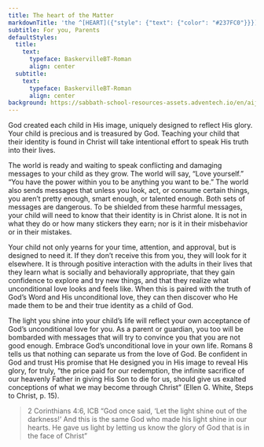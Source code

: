 ```yaml
---
title: The heart of the Matter
markdownTitle: 'the ^[HEART]({"style": {"text": {"color": "#237FC0"}}}) of the ^[MATTER]({"style": {"text": {"color": "#008750"}}})'
subtitle: For you, Parents
defaultStyles:
  title:
    text:
      typeface: BaskervilleBT-Roman
      align: center
  subtitle:
    text:
      typeface: BaskervilleBT-Roman
      align: center
background: https://sabbath-school-resources-assets.adventech.io/en/aij/2025-01-bg/assets/12-04.png
---
```


God created each child in His image, uniquely designed to reflect His glory. Your child is precious and is treasured by God. Teaching your child that their identity is found in Christ will take intentional effort to speak His truth into their lives. 

The world is ready and waiting to speak conflicting and damaging messages to your child as they grow. The world will say, “Love yourself.” “You have the power within you to be anything you want to be.” The world also sends messages that unless you look, act, or consume certain things, you aren’t pretty enough, smart enough, or talented enough. Both sets of messages are dangerous. To be shielded from these harmful messages, your child will need to know that their identity is in Christ alone. It is not in what they do or how many stickers they earn; nor is it in their misbehavior or in their mistakes.

Your child not only yearns for your time, attention, and approval, but is designed to need it. If they don’t receive this from you, they will look for it elsewhere. It is through positive interaction with the adults in their lives that they learn what is socially and behaviorally appropriate, that they gain confidence to explore and try new things, and that they realize what unconditional love looks and feels like. When this is paired with the truth of God’s Word and His unconditional love, they can then discover who He made them to be and their true identity as a child of God. 

The light you shine into your child’s life will reflect your own acceptance of God’s unconditional love for you. As a parent or guardian, you too will be bombarded with messages that will try to convince you that you are not good enough. Embrace God’s unconditional love in your own life. Romans 8 tells us that nothing can separate us from the love of God. Be confident in God and trust His promise that He designed you in His image to reveal His glory, for truly, “the price paid for our redemption, the infinite sacrifice of our heavenly Father in giving His Son to die for us, should give us exalted conceptions of what we may become through Christ” (Ellen G. White, Steps to Christ, p. 15).

> <callout>2 Corinthians 4:6, ICB</callout>
> “God once said, ‘Let the light shine out of the darkness!’ And this is the same God who made his light shine in our hearts. He gave us light by letting us know the glory of God that is in the face of Christ”  